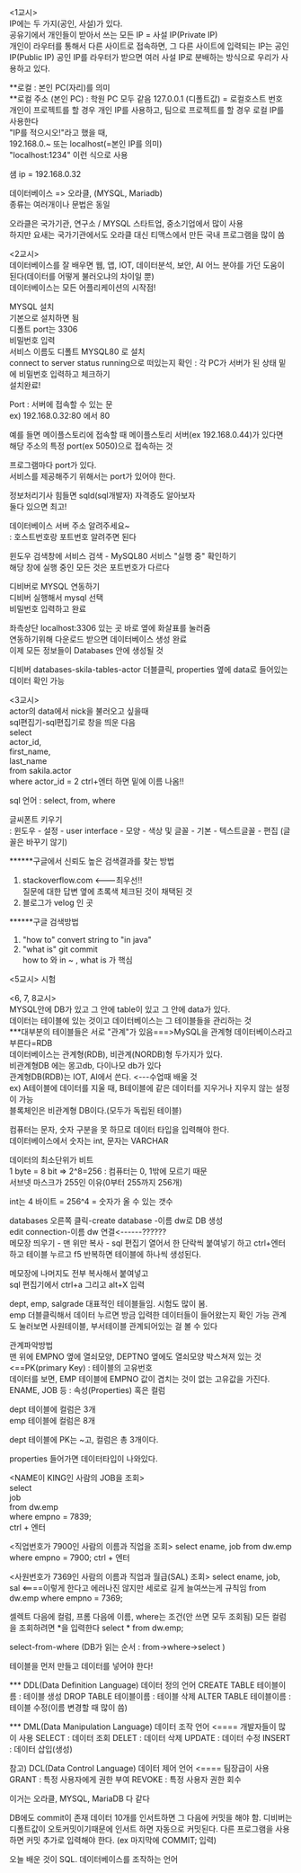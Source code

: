 <1교시>  
IP에는 두 가지(공인, 사설)가 있다.  
공유기에서 개인들이 받아서 쓰는 모든 IP = 사설 IP(Private IP)  
개인이 라우터를 통해서 다른 사이트로 접속하면, 그 다른 사이트에 입력되는 IP는 공인IP(Public IP)
공인 IP를 라우터가 받으면 여러 사설 IP로 분배하는 방식으로 우리가 사용하고 있다.  

**로컬 : 본인 PC(자리)를 의미  
**로컬 주소 (본인 PC) : 학원 PC 모두 같음 127.0.0.1 (디폴트값) = 로컬호스트 번호  
개인이 프로젝트를 할 경우 개인 IP를 사용하고, 팀으로 프로젝트를 할 경우 로컬 IP를 사용한다  
"IP를 적으시오!"라고 했을 때,  
192.168.0.~ 또는 localhost(=본인 IP를 의미)  
"localhost:1234" 이런 식으로 사용

샘 ip = 192.168.0.32

데이터베이스 => 오라클, (MYSQL, Mariadb)  
종류는 여러개이나 문법은 동일

오라클은 국가기관, 연구소 / MYSQL 스타트업, 중소기업에서 많이 사용  
하지만 요새는 국가기관에서도 오라클 대신 티맥스에서 만든 국내 프로그램을 많이 씀

<2교시>  
데이터베이스를 잘 배우면 웹, 앱, IOT, 데이터분석, 보안, AI 어느 분야를 가던 도움이 된다(데이터를 어떻게 불러오냐의 차이일 뿐)  
데이터베이스는 모든 어플리케이션의 시작점!

MYSQL 설치  
기본으로 설치하면 됨  
디폴트 port는 3306  
비밀번호 입력  
서비스 이름도 디폴트 MYSQL80 로 설치  
connect to server status running으로 떠있는지 확인 : 각 PC가 서버가 된 상태
밑에 비밀번호 입력하고 체크하기  
설치완료!  

Port : 서버에 접속할 수 있는 문  
ex) 192.168.0.32:80 에서 80

예를 들면 메이플스토리에 접속할 때 메이플스토리 서버(ex 192.168.0.44)가 있다면 해당 주소의 특정 port(ex 5050)으로 접속하는 것 

프로그램마다 port가 있다.  
서비스를 제공해주기 위해서는 port가 있어야 한다.

정보처리기사 힘들면 sqld(sql개발자) 자격증도 알아보자  
둘다 있으면 최고!

데이터베이스 서버 주소 알려주세요~  
: 호스트번호랑 포트번호 알려주면 된다

윈도우 검색창에 서비스 검색 - MySQL80 서비스 "실행 중" 확인하기  
해당 창에 실행 중인 모든 것은 포트번호가 다르다

디비버로 MYSQL 연동하기  
디비버 실행해서 mysql 선택  
비밀번호 입력하고 완료  

좌측상단 localhost:3306 있는 곳 바로 옆에 화살표를 눌러줌  
연동하기위해 다운로드 받으면 데이터베이스 생성 완료  
이제 모든 정보들이 Databases 안에 생성될 것

디비버 databases-skila-tables-actor 더블클릭, properties 옆에 data로 들어있는 데이터 확인 가능

<3교시>  
actor의 data에서 nick을 불러오고 싶을때  
sql편집기-sql편집기로 창을 띄운 다음  
select  
actor_id,  
first_name,  
last_name  
from sakila.actor  
where actor_id = 2 ctrl+엔터 하면 밑에 이름 나옴!!

sql 언어 : select, from, where

글씨폰트 키우기  
: 윈도우 - 설정 - user interface - 모양 - 색상 및 글꼴 - 기본 - 텍스트글꼴 - 편집
(글꼴은 바꾸기 않기)

******구글에서 신뢰도 높은 검색결과를 찾는 방법
1. stackoverflow.com <---최우선!!  
질문에 대한 답변 옆에 초록색 체크된 것이 채택된 것
2. 블로그가 velog 인 곳

******구글 검색방법
1. "how to" convert string to "in java"
2. "what is" git commit  
how to 와 in ~ , what is 가 핵심

<5교시>
시험

<6, 7, 8교시>  
MYSQL안에 DB가 있고 그 안에 table이 있고 그 안에 data가 있다.  
데이터는 테이블에 있는 것이고 데이터베이스는 그 테이블들을 관리하는 것  
***대부분의 테이블들은 서로 "관계"가 있음===>MySQL을 관계형 데이터베이스라고 부른다=RDB  
데이터베이스는 관계형(RDB), 비관계(NORDB)형 두가지가 있다.  
비관계형DB 에는 몽고db, 다이나모 db가 있다  
관계형DB(RDB)는 IOT, AI에서 쓴다. <---수업때 배울 것   
ex) A테이블에 데이터를 지울 때, B테이블에 같은 데이터를 지우거나 지우지 않는 설정이 가능  
블록체인은 비관계형 DB이다.(모두가 독립된 테이블)

컴퓨터는 문자, 숫자 구분을 못 하므로 데이터 타입을 입력해야 한다.  
데이터베이스에서 숫자는 int, 문자는 VARCHAR

데이터의 최소단위가 비트  
1 byte = 8 bit => 2^8=256 : 컴퓨터는 0, 1밖에 모르기 때문  
서브넷 마스크가 255인 이유(0부터 255까지 256개)

int는 4 바이트 = 256^4 = 숫자가 올 수 있는 갯수

databases 오른쪽 클릭-create database -이름 dw로 DB 생성  
edit connection-이름 dw 연결<------??????  
메모장 띄우기 - 맨 위만 복사 - sql 편집기 열어서 한 단락씩 붙여넣기 하고 ctrl+엔터하고 테이블 누르고 f5 반복하면 테이블에 하나씩 생성된다.

메모장에 나머지도 전부 복사해서 붙여넣고  
sql 편집기에서 ctrl+a 그리고 alt+X 입력

dept, emp, salgrade 대표적인 테이블들임. 시험도 많이 봄.  
emp 더블클릭해서 데이터 누르면 방금 입력한 데이터들이 들어왔는지 확인 가능
관계도 눌러보면 사원테이블, 부서테이블 관계되어있는 걸 볼 수 있다

관계파악방법  
맨 위에 EMPNO 옆에 열쇠모양, DEPTNO 옆에도 열쇠모양 박스쳐져 있는 것 <==PK(primary Key) : 테이블의 고유번호  
데이터를 보면, EMP 테이블에 EMPNO 값이 겹치는 것이 없는 고유값을 가진다.  
ENAME, JOB 등 : 속성(Properties) 혹은 컬럼

dept 테이블에 컬럼은 3개  
emp 테이블에 컬럼은 8개

dept 테이블에 PK는 ~고, 컬럼은 총 3개이다.

properties 들어가면 데이터타입이 나와있다.

<NAME이 KING인 사람의 JOB을 조회>  
select  
job  
from dw.emp  
where empno = 7839;  
ctrl + 엔터

<직업번호가 7900인 사람의 이름과 직업을 조회>
select 
ename,
job
from dw.emp
where empno = 7900;
ctrl + 엔터

<사원번호가 7369인 사람의 이름과 직업과 월급(SAL) 조회>
select 
ename, job, sal <====이렇게 한다고 에러나진 않지만 세로로 길게 늘여쓰는게 규칙임
from dw.emp
where empno = 7369;

셀렉트 다음에 컬럼, 프롬 다음에 이름, where는 조건(안 쓰면 모두 조회됨)
모든 컬럼을 조회하려면 *을 입력한다
select
*
from dw.emp;

select-from-where
(DB가 읽는 순서 : from->where->select )

테이블을 먼저 만들고 데이터를 넣어야 한다!

*** DDL(Data Definition Language) 데이터 정의 언어
CREATE TABLE 테이블이름 : 테이블 생성
DROP TABLE 테이블이름 : 테이블 삭제
ALTER TABLE 테이블이름 : 테이블 수정(이름 변경할 때 많이 씀)

*** DML(Data Manipulation Language) 데이터 조작 언어 <==== 개발자들이 많이 사용
SELECT : 데이터 조회
DELET : 데이터 삭제
UPDATE : 데이터 수정
INSERT : 데이터 삽입(생성)

참고) DCL(Data Control Language) 데이터 제어 언어 <==== 팀장급이 사용
GRANT : 특정 사용자에게 권한 부여
REVOKE : 특정 사용자 권한 회수

이거는 오라클, MYSQL, MariaDB 다 같다

DB에도 commit이 존재
데이터 10개를 인서트하면 그 다음에 커밋을 해야 함.
디비버는 디폴트값이 오토커밋이기때문에 인서트 하면 자동으로 커밋된다.
다른 프로그램을 사용하면 커밋 추가로 입력해야 한다. (ex 마지막에 COMMIT; 입력)

오늘 배운 것이 SQL. 데이터베이스를 조작하는 언어
